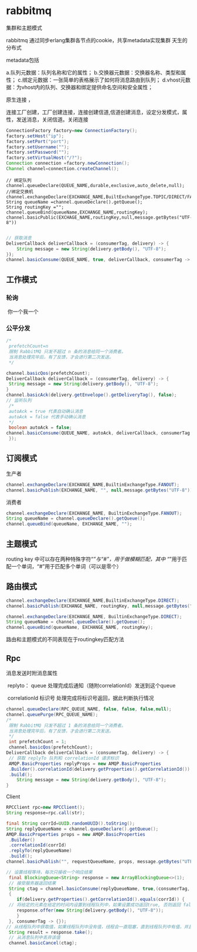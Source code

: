 # rabbitmq
集群和主题模式
<!-- more -->
​rabbitmq 通过同步erlang集群各节点的cookie，共享metadata实现集群 天生的分布式

metadata包括

a.队列元数据：队列名称和它的属性；
 b.交换器元数据：交换器名称、类型和属性；
 c.绑定元数据：一张简单的表格展示了如何将消息路由到队列；
 d.vhost元数据：为vhost内的队列、交换器和绑定提供命名空间和安全属性；

原生连接 ，

连接工厂创建，工厂创建连接，连接创建信道,信道创建消息，设定分发模式，属性，发送消息，关闭信道。关闭连接

```java
ConnectionFactory factory=new ConnectionFactory();
factory.setHost("ip");
factory.setPort("port");
factory.setUsername("");
factory.setPassword("");
factory.setVirtualHost("/?");
Connection connection =factory.newConnection();
Channel channel=connection.createChannel();
```



```jave
// 绑定队列
channel.queueDeclare(QUEUE_NAME,durable,exclusive,auto_delete,null);
//绑定交换机
channel.exchangeDeclare(EXCHANGE_NAME,BuiltExchangeType.TOPIC/DIRECT/FANOUT)
String queueName =channel.queueDeclare().getQueue();
String routingKey ="";
channel.queueBind(queueName,EXCHANGE_NAME,routingKey);
channel.basicPublic(EXCHAGE_NAME,routingKey,null,message.getBytes("UTF-8"))
	   

```

```java
// 获取消息
DeliverCallback deliverCallback = (consumerTag, delivery) -> {
    String message = new String(delivery.getBody(), "UTF-8");
});
channel.basicConsume(QUEUE_NAME, true, deliverCallback, consumerTag -> {});
```



## 工作模式

### 	轮询

​			你一个我一个

### 	公平分发

```java
/*
 prefetchCount=n
 限制 RabbitMQ 只发不超过 n 条的消息给同一个消费者。
 当消息处理完毕后，有了反馈，才会进行第二次发送。
 */

channel.basicQos(prefetchCount);
DeliverCallback deliverCallback = (consumerTag, delivery) -> {
 String message = new String(delivery.getBody(), "UTF-8");
}
channel.basicAck(delivery.getEnvelope().getDeliveryTag(), false);
// 监听队列
 /*
 autoAck = true 代表自动确认消息
 autoAck = false 代表手动确认消息
 */
 boolean autoAck = false;
channel.basicConsume(QUEUE_NAME, autoAck, deliverCallback, consumerTag -> {
 });
```

## 订阅模式

生产者

```java
channel.exchangeDeclare(EXCHANGE_NAME,BuiltinExchangeType.FANOUT);
channel.basicPublish(EXCHANGE_NAME, "", null,message.getBytes("UTF-8"));
```

消费者

```java
channel.exchangeDeclare(EXCHANGE_NAME, BuiltinExchangeType.FANOUT);
String queueName = channel.queueDeclare().getQueue();
channel.queueBind(queueName, EXCHANGE_NAME, "");
```

## 

## 主题模式

routing key 中可以存在两种特殊字符“*”与“#”，用于做模糊匹配，其中 “*”用于匹配一个单词，“#”用于匹配多个单词（可以是零个）

## 路由模式

```java
channel.exchangeDeclare(EXCHANGE_NAME,BuiltinExchangeType.DIRECT);
channel.basicPublish(EXCHANGE_NAME, routingKey, null,message.getBytes("UTF-8"));
```

```java
channel.exchangeDeclare(EXCHANGE_NAME, BuiltinExchangeType.DIRECT);
String queueName = channel.queueDeclare().getQueue();
channel.queueBind(queueName, EXCHANGE_NAME, routingKey);
```

路由和主题模式的不同表现在于routingkey匹配方法

##  Rpc 

消息发送时附消息属性

​	replyto： queue 处理完成后通知（随附correlationId）发送到这个queue

​	correlationId  标识号 处理完成将标识号返回，据此判断执行情况

```java
channel.queueDeclare(RPC_QUEUE_NAME, false, false, false,null);
channel.queuePurge(RPC_QUEUE_NAME);
/*
 限制 RabbitMQ 只发不超过 1 条的消息给同一个消费者。
 当消息处理完毕后，有了反馈，才会进行第二次发送。
 */
 int prefetchCount = 1;
 channel.basicQos(prefetchCount);
DeliverCallback deliverCallback = (consumerTag, delivery) -> {
 // 获取 replyTo 队列和 correlationId 请求标识
 AMQP.BasicProperties replyProps = new AMQP.BasicProperties
 .Builder().correlationId(delivery.getProperties().getCorrelationId())
 .build();
	String message = new String(delivery.getBody(), "UTF-8");
}
```

Client

``` java
RPCClient rpc=new RPCClient();
String response=rpc.call(str);

final String corrId=UUID.randomUUID().toString();
String replyQueueName = channel.queueDeclare().getQueue();
AMQP.BasicProperties props = new AMQP.BasicProperties
 .Builder()
 .correlationId(corrId)
 .replyTo(replyQueueName)
 .build();
channel.basicPublish("", requestQueueName, props, message.getBytes("UTF-8"));

// 设置线程等待，每次只接收一个响应结果
 final BlockingQueue<String> response = new ArrayBlockingQueue<>(1);
 // 接受服务器返回结果
 String ctag = channel.basicConsume(replyQueueName, true,(consumerTag, delivery) -> 
 {
 	if(delivery.getProperties().getCorrelationId().equals(corrId)) {
 // 将给定的元素在给定的时间内设置到线程队列中，如果设置成功返回true, 否则返回 false
 	response.offer(new String(delivery.getBody(), "UTF-8"));
 	}
 }, consumerTag -> {});
// 从线程队列中获取值，如果线程队列中没有值，线程会一直阻塞，直到线程队列中有值，并且取得该值
 String result = response.take();
 // 从消息队列中丢弃该值
 channel.basicCancel(ctag);

```



